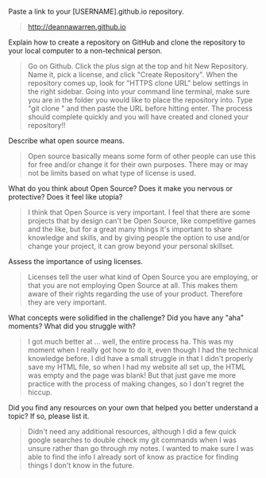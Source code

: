 Paste a link to your [USERNAME].github.io repository.
> http://deannawarren.github.io

Explain how to create a repository on GitHub and clone the repository to your local computer to a non-technical person.
>Go on Github. Click the plus sign at the top and hit New Repository. Name it, pick a license, and click "Create Repository". When the repository comes up, look for "HTTPS clone URL" below settings in the right sidebar. Going into your command line terminal, make sure you are in the folder you would like to place the repository into. Type "git clone " and then paste the URL before hitting enter. The process should complete quickly and you will have created and cloned your repository!!

Describe what open source means.
>Open source basically means some form of other people can use this for free and/or change it for their own purposes. There may or may not be limits based on what type of license is used.

What do you think about Open Source? Does it make you nervous or protective? Does it feel like utopia?
>I think that Open Source is very important. I feel that there are some projects that by design can't be Open Source, like competitive games and the like, but for a great many things it's important to share knowledge and skills, and by giving people the option to use and/or change your project, it can grow beyond your personal skillset.

Assess the importance of using licenses.
>Licenses tell the user what kind of Open Source you are employing, or that you are not employing Open Source at all. This makes them aware of their rights regarding the use of your product. Therefore they are very important.

What concepts were solidified in the challenge? Did you have any "aha" moments? What did you struggle with?
>I got much better at ... well, the entire process ha. This was my moment when I really got how to do it, even though I had the technical knowledge before. I did have a small struggle in that I didn't properly save my HTML file, so when I had my website all set up, the HTML was empty and the page was blank! But that just gave me more practice with the process of making changes, so I don't regret the hiccup.

Did you find any resources on your own that helped you better understand a topic? If so, please list it.
>Didn't need any additional resources, although I did a few quick google searches to double check my git commands when I was unsure rather than go through my notes. I wanted to make sure I was able to find the info I already sort of know as practice for finding things I don't know in the future.